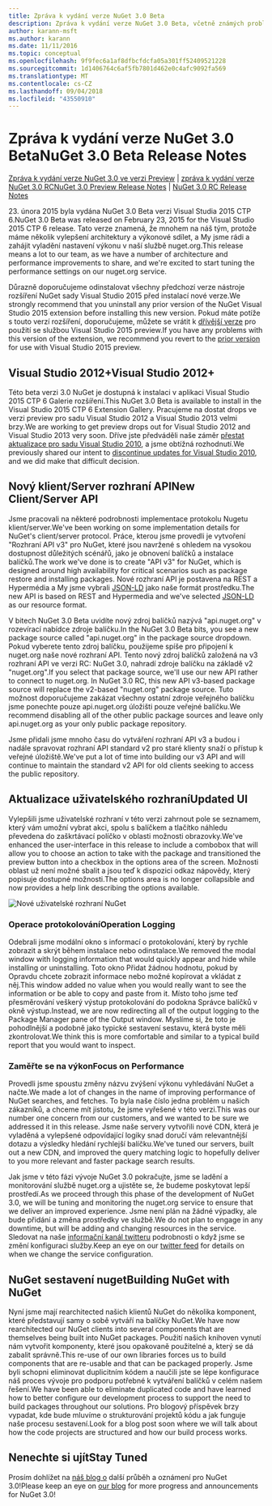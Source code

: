 ```yaml
---
title: Zpráva k vydání verze NuGet 3.0 Beta
description: Zpráva k vydání verze NuGet 3.0 Beta, včetně známých problémů, opravy chyb, nové funkce a chcete.
author: karann-msft
ms.author: karann
ms.date: 11/11/2016
ms.topic: conceptual
ms.openlocfilehash: 9f9fec6a1af8dfbcfdcfa05a301ff52409521228
ms.sourcegitcommit: 1d1406764c6af5fb7801d462e0c4afc9092fa569
ms.translationtype: MT
ms.contentlocale: cs-CZ
ms.lasthandoff: 09/04/2018
ms.locfileid: "43550910"
---
```

# <a name="nuget-30-beta-release-notes"></a><span data-ttu-id="c37e0-103">Zpráva k vydání verze NuGet 3.0 Beta</span><span class="sxs-lookup"><span data-stu-id="c37e0-103">NuGet 3.0 Beta Release Notes</span></span>

<span data-ttu-id="c37e0-104">[Zpráva k vydání verze NuGet 3.0 ve verzi Preview](../release-notes/nuget-3.0-preview.md) | [zpráva k vydání verze NuGet 3.0 RC](../release-notes/nuget-3.0-rc.md)</span><span class="sxs-lookup"><span data-stu-id="c37e0-104">[NuGet 3.0 Preview Release Notes](../release-notes/nuget-3.0-preview.md) | [NuGet 3.0 RC Release Notes](../release-notes/nuget-3.0-rc.md)</span></span>

<span data-ttu-id="c37e0-105">23. února 2015 byla vydána NuGet 3.0 Beta verzi Visual Studia 2015 CTP 6.</span><span class="sxs-lookup"><span data-stu-id="c37e0-105">NuGet 3.0 Beta was released on February 23, 2015 for the Visual Studio 2015 CTP 6 release.</span></span> <span data-ttu-id="c37e0-106">Tato verze znamená, že mnohem na náš tým, protože máme několik vylepšení architektury a výkonové sdílet, a My jsme rádi a zahájit vyladění nastavení výkonu v naší službě nuget.org.</span><span class="sxs-lookup"><span data-stu-id="c37e0-106">This release means a lot to our team, as we have a number of architecture and performance improvements to share, and we're excited to start tuning the performance settings on our nuget.org service.</span></span>

<span data-ttu-id="c37e0-107">Důrazně doporučujeme odinstalovat všechny předchozí verze nástroje rozšíření NuGet sady Visual Studio 2015 před instalací nové verze.</span><span class="sxs-lookup"><span data-stu-id="c37e0-107">We strongly recommend that you uninstall any prior version of the NuGet Visual Studio 2015 extension before installing this new version.</span></span>  <span data-ttu-id="c37e0-108">Pokud máte potíže s touto verzí rozšíření, doporučujeme, můžete se vrátit k [dřívější verze](http://nuget.codeplex.com/downloads/get/909582) pro použití se službou Visual Studio 2015 preview.</span><span class="sxs-lookup"><span data-stu-id="c37e0-108">If you have any problems with this version of the extension, we recommend you revert to the [prior version](http://nuget.codeplex.com/downloads/get/909582) for use with Visual Studio 2015 preview.</span></span>

## <a name="visual-studio-2012"></a><span data-ttu-id="c37e0-109">Visual Studio 2012+</span><span class="sxs-lookup"><span data-stu-id="c37e0-109">Visual Studio 2012+</span></span>

<span data-ttu-id="c37e0-110">Této beta verzi 3.0 NuGet je dostupná k instalaci v aplikaci Visual Studio 2015 CTP 6 Galerie rozšíření.</span><span class="sxs-lookup"><span data-stu-id="c37e0-110">This NuGet 3.0 Beta is available to install in the Visual Studio 2015 CTP 6 Extension Gallery.</span></span> <span data-ttu-id="c37e0-111">Pracujeme na dostat drops ve verzi preview pro sadu Visual Studio 2012 a Visual Studio 2013 velmi brzy.</span><span class="sxs-lookup"><span data-stu-id="c37e0-111">We are working to get preview drops out for Visual Studio 2012 and Visual Studio 2013 very soon.</span></span> <span data-ttu-id="c37e0-112">Dříve jste předváděli naše záměr [přestat aktualizace pro sadu Visual Studio 2010](http://blog.nuget.org/20141002/visual-studio-2010.html), a jsme obtížná rozhodnutí.</span><span class="sxs-lookup"><span data-stu-id="c37e0-112">We previously shared our intent to [discontinue updates for Visual Studio 2010](http://blog.nuget.org/20141002/visual-studio-2010.html), and we did make that difficult decision.</span></span>

## <a name="new-clientserver-api"></a><span data-ttu-id="c37e0-113">Nový klient/Server rozhraní API</span><span class="sxs-lookup"><span data-stu-id="c37e0-113">New Client/Server API</span></span>

<span data-ttu-id="c37e0-114">Jsme pracovali na některé podrobnosti implementace protokolu Nugetu klient/server.</span><span class="sxs-lookup"><span data-stu-id="c37e0-114">We've been working on some implementation details for NuGet's client/server protocol.</span></span> <span data-ttu-id="c37e0-115">Práce, kterou jsme provedli je vytvoření "Rozhraní API v3" pro NuGet, které jsou navržené s ohledem na vysokou dostupnost důležitých scénářů, jako je obnovení balíčků a instalace balíčků.</span><span class="sxs-lookup"><span data-stu-id="c37e0-115">The work we've done is to create "API v3" for NuGet, which is designed around high availability for critical scenarios such as package restore and installing packages.</span></span> <span data-ttu-id="c37e0-116">Nové rozhraní API je postavena na REST a Hypermédia a My jsme vybrali [JSON-LD](http://json-ld.org) jako naše formát prostředku.</span><span class="sxs-lookup"><span data-stu-id="c37e0-116">The new API is based on REST and Hypermedia and we've selected [JSON-LD](http://json-ld.org) as our resource format.</span></span>

<span data-ttu-id="c37e0-117">V bitech NuGet 3.0 Beta uvidíte nový zdroj balíčků nazývá "api.nuget.org" v rozevírací nabídce zdroje balíčku.</span><span class="sxs-lookup"><span data-stu-id="c37e0-117">In the NuGet 3.0 Beta bits, you see a new package source called "api.nuget.org" in the package source dropdown.</span></span>   <span data-ttu-id="c37e0-118">Pokud vyberete tento zdroj balíčku, použijeme spíše pro připojení k nuget.org naše nové rozhraní API. Tento nový zdroj balíčků založená na v3 rozhraní API ve verzi RC: NuGet 3.0, nahradí zdroje balíčku na základě v2 "nuget.org".</span><span class="sxs-lookup"><span data-stu-id="c37e0-118">If you select that package source, we'll use our new API rather to connect to nuget.org. In NuGet 3.0 RC, this new API v3-based package source will replace the v2-based "nuget.org" package source.</span></span>  <span data-ttu-id="c37e0-119">Tuto možnost doporučujeme zakázat všechny ostatní zdroje veřejného balíčku jsme ponechte pouze api.nuget.org úložišti pouze veřejné balíčku.</span><span class="sxs-lookup"><span data-stu-id="c37e0-119">We recommend disabling all of the other public package sources and leave only api.nuget.org as your only public package repository.</span></span>

<span data-ttu-id="c37e0-120">Jsme přidali jsme mnoho času do vytváření rozhraní API v3 a budou i nadále spravovat rozhraní API standard v2 pro staré klienty snaží o přístup k veřejné úložiště.</span><span class="sxs-lookup"><span data-stu-id="c37e0-120">We've put a lot of time into building our v3 API and will continue to maintain the standard v2 API for old clients seeking to access the public repository.</span></span>

## <a name="updated-ui"></a><span data-ttu-id="c37e0-121">Aktualizace uživatelského rozhraní</span><span class="sxs-lookup"><span data-stu-id="c37e0-121">Updated UI</span></span>

<span data-ttu-id="c37e0-122">Vylepšili jsme uživatelské rozhraní v této verzi zahrnout pole se seznamem, který vám umožní vybrat akci, spolu s balíčkem a tlačítko náhledu převedena do zaškrtávací políčko v oblasti možnosti obrazovky.</span><span class="sxs-lookup"><span data-stu-id="c37e0-122">We've enhanced the user-interface in this release to include a combobox that will allow you to choose an action to take with the package and transitioned the preview button into a checkbox in the options area of the screen.</span></span>  <span data-ttu-id="c37e0-123">Možnosti oblast už není možné sbalit a jsou teď k dispozici odkaz nápovědy, který popisuje dostupné možnosti.</span><span class="sxs-lookup"><span data-stu-id="c37e0-123">The options area is no longer collapsible and now provides a help link describing the options available.</span></span>

![Nové uživatelské rozhraní NuGet](./media/NuGet-3.0-Beta/updated-ui.png)


### <a name="operation-logging"></a><span data-ttu-id="c37e0-125">Operace protokolování</span><span class="sxs-lookup"><span data-stu-id="c37e0-125">Operation Logging</span></span>

<span data-ttu-id="c37e0-126">Odebrali jsme modální okno s informací o protokolování, který by rychle zobrazit a skrýt během instalace nebo odinstalace.</span><span class="sxs-lookup"><span data-stu-id="c37e0-126">We removed the modal window with logging information that would quickly appear and hide while installing or uninstalling.</span></span>  <span data-ttu-id="c37e0-127">Toto okno Přidat žádnou hodnotu, pokud by Opravdu chcete zobrazit informace nebo možné kopírovat a vkládat z něj.</span><span class="sxs-lookup"><span data-stu-id="c37e0-127">This window added no value when you would really want to see the information or be able to copy and paste from it.</span></span>  <span data-ttu-id="c37e0-128">Místo toho jsme teď přesměrování veškerý výstup protokolování do podokna Správce balíčků v okně výstup.</span><span class="sxs-lookup"><span data-stu-id="c37e0-128">Instead, we are now redirecting all of the output logging to the Package Manager pane of the Output window.</span></span>  <span data-ttu-id="c37e0-129">Myslíme si, že toto je pohodlnější a podobně jako typické sestavení sestavu, která byste měli zkontrolovat.</span><span class="sxs-lookup"><span data-stu-id="c37e0-129">We think this is more comfortable and similar to a typical build report that you would want to inspect.</span></span>


### <a name="focus-on-performance"></a><span data-ttu-id="c37e0-130">Zaměřte se na výkon</span><span class="sxs-lookup"><span data-stu-id="c37e0-130">Focus on Performance</span></span>

<span data-ttu-id="c37e0-131">Provedli jsme spoustu změny názvu zvýšení výkonu vyhledávání NuGet a načte.</span><span class="sxs-lookup"><span data-stu-id="c37e0-131">We made a lot of changes in the name of improving performance of NuGet searches, and fetches.</span></span>  <span data-ttu-id="c37e0-132">To byla naše číslo jedna problém u našich zákazníků, a chceme mít jistotu, že jsme vyřešené v této verzi.</span><span class="sxs-lookup"><span data-stu-id="c37e0-132">This was our number one concern from our customers, and we wanted to be sure we addressed it in this release.</span></span>  <span data-ttu-id="c37e0-133">Jsme naše servery vytvořili nové CDN, která je vyladěná a vylepšené odpovídající logiky snad doručí vám relevantnější dotazu a výsledky hledání rychlejší balíčku.</span><span class="sxs-lookup"><span data-stu-id="c37e0-133">We've tuned our servers, built out a new CDN, and improved the query matching logic to hopefully deliver to you more relevant and faster package search results.</span></span>

<span data-ttu-id="c37e0-134">Jak jsme v této fázi vývoje NuGet 3.0 pokračujte, jsme se ladění a monitorování službě nuget.org a ujistěte se, že budeme poskytovat lepší prostředí.</span><span class="sxs-lookup"><span data-stu-id="c37e0-134">As we proceed through this phase of the development of NuGet 3.0, we will be tuning and monitoring the nuget.org service to ensure that we deliver an improved experience.</span></span>  <span data-ttu-id="c37e0-135">Jsme není plán na žádné výpadky, ale bude přidání a změna prostředky ve službě.</span><span class="sxs-lookup"><span data-stu-id="c37e0-135">We do not plan to engage in any downtime, but will be adding and changing resources in the service.</span></span>  <span data-ttu-id="c37e0-136">Sledovat na naše [informační kanál twitteru](http://twitter.com/nuget) podrobnosti o když jsme se změní konfiguraci služby.</span><span class="sxs-lookup"><span data-stu-id="c37e0-136">Keep an eye on our [twitter feed](http://twitter.com/nuget) for details on when we change the service configuration.</span></span>

## <a name="building-nuget-with-nuget"></a><span data-ttu-id="c37e0-137">NuGet sestavení nuget</span><span class="sxs-lookup"><span data-stu-id="c37e0-137">Building NuGet with NuGet</span></span>

<span data-ttu-id="c37e0-138">Nyní jsme mají rearchitected našich klientů NuGet do několika komponent, které představují samy o sobě vytváří na balíčky NuGet.</span><span class="sxs-lookup"><span data-stu-id="c37e0-138">We have now rearchitected our NuGet clients into several components that are themselves being built into NuGet packages.</span></span> <span data-ttu-id="c37e0-139">Použití našich knihoven vynutí nám vytvořit komponenty, které jsou opakovaně použitelné a, který se dá zabalit správně.</span><span class="sxs-lookup"><span data-stu-id="c37e0-139">This re-use of our own libraries forces us to build components that are re-usable and that can be packaged properly.</span></span>  <span data-ttu-id="c37e0-140">Jsme byli schopni eliminovat duplicitním kódem a naučili jste se lépe konfigurace náš proces vývoje pro podporu potřebné k vytváření balíčků v celém našem řešení.</span><span class="sxs-lookup"><span data-stu-id="c37e0-140">We have been able to eliminate duplicated code and have learned how to better configure our development process to support the need to build packages throughout our solutions.</span></span>  <span data-ttu-id="c37e0-141">Pro blogový příspěvek brzy vypadat, kde bude mluvíme o strukturování projektů kódu a jak funguje naše procesu sestavení.</span><span class="sxs-lookup"><span data-stu-id="c37e0-141">Look for a blog post soon where we will talk about how the code projects are structured and how our build process works.</span></span>

## <a name="stay-tuned"></a><span data-ttu-id="c37e0-142">Nenechte si ujít</span><span class="sxs-lookup"><span data-stu-id="c37e0-142">Stay Tuned</span></span>

<span data-ttu-id="c37e0-143">Prosím dohlížet na [náš blog o](http://blog.nuget.org) další průběh a oznámení pro NuGet 3.0!</span><span class="sxs-lookup"><span data-stu-id="c37e0-143">Please keep an eye on [our blog](http://blog.nuget.org) for more progress and announcements for NuGet 3.0!</span></span>
